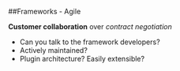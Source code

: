 ##Frameworks - Agile

**Customer collaboration** over _contract negotiation_

* Can you talk to the framework developers?
* Actively maintained?
* Plugin architecture? Easily extensible?